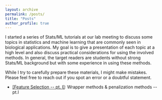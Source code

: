 ```yaml
---
layout: archive
permalink: /posts/
title: "Posts"
author_profile: true
---
```


I started a series of Stats/ML tutorials at our lab meeting to discuss some topics in statistics and machine learning that are commonly seen in biological applications. My goal is to give a presentation of each topic at a high level and also discuss practical considerations for using the involved methods. In general, the target readers are students without strong Stats/ML background but with some experience in using these methods.

While I try to carefully prepare these materials, I might make mistakes. Please feel free to reach out if you spot an error or a doubtful statement. 

- [[Feature Selection -- pt. I]](/files/FeatureSection.html): Wrapper methods & penalization methods -- pt.I










